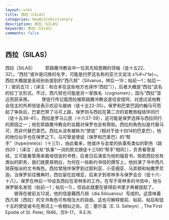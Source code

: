 ```yaml
---
layout: wiki
title: 西拉（SILAS）
categories: NewBibleDictionary
description: 西拉（SILAS）
keywords: 西拉（SILAS）
comments: false
---
```


## 西拉（SILAS）



西拉（SILAS）
　　耶路撒冷教会中一位具先知恩赐的领袖（徒十五22、32）。“西拉”或许是闪族的名字，可能是扫罗这名称的亚兰文说法 s%#~i^la{~。西拉大概就是圣经别处提到的“西凡努”（Silvanus，林后一19；帖前一1；帖后一1；彼前五12；〔译注：和合本在这些地方也译作“西拉”〕），后者大概是“西拉”这名的拉丁文形式。不过，西凡努也可能是另一家族名（cognomen），因与“西拉”音近而获采用。
　　使徒行传记载西拉被耶路撒冷教会差往安提阿，对透过该地教会信主的外邦信徒表示欢迎与接纳（徒十五22-35）。保罗和巴拿巴因约翰马可而起了争执后，巴拿巴带了马可上路，保罗则与西拉在第二次的宣教旅程结伴同行（徒十五36-41）。西拉是罗马公民（十六37-39），这可能是保罗选择与西拉同行的原因之一；他在耶路撒冷教会的会籍对保罗也会有帮助。西拉的角色似是代替马可，而非代替巴拿巴。西拉从没有被称为“使徒”（相对于徒十四14的巴拿巴），他的地位似乎也在保罗之下。马可曾是使徒〔保罗和巴拿巴〕的“帮手”（hype{rete{s）（十三5），由此看来，他或许与会堂的执事有类似的职务（路四20；〔译注：此处“执事”一词的原文跟徒十三5的“帮手”相同〕），负责看管圣经，又可能看管用来栽培信徒的书卷，后者日后演变为他的福音书。倘若西拉也有类似的职务，我们就更易明白，为何在一些新约书信的撰写上，他扮演了书中西凡努获指派的文书角色。西拉曾陪伴保罗到过叙利亚、小亚细亚、马其顿和帖撒罗尼迦。当保罗前往雅典时，西拉留在庇哩亚，后来才到哥林多与保罗会合（徒十六-十八）。保罗在林后一19谈及西拉在哥林多的工作。在写于哥林多的书信中，他与保罗联名发信（帖前一1；帖后一1），但自此就要在彼得前书里才再被提起了。
　　彼得在彼前五12说，他的信是藉西凡努（dia Silouanou）写成的。这意味着西凡努〔西拉〕的文书角色可有相当大的自由。这也可解释彼前、帖前、帖后和徒十五的使徒谕令在用词上一些相似之处。见：塞尔温（E. G. Selwyn）, The First Epistle of St. Peter, 1946，页9-17。
R.E.N.




